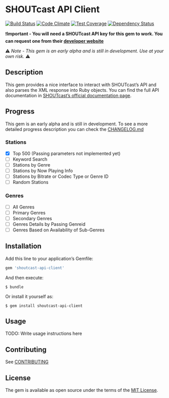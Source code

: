 # SHOUTcast API Client
[![Build Status](https://travis-ci.org/marcferna/shoutcast-api-client.svg?branch=master)](https://travis-ci.org/marcferna/shoutcast-api-client) [![Code Climate](https://codeclimate.com/github/marcferna/shoutcast-api-client/badges/gpa.svg)](https://codeclimate.com/github/marcferna/shoutcast-api-client) [![Test Coverage](https://codeclimate.com/github/marcferna/shoutcast-api-client/badges/coverage.svg)](https://codeclimate.com/github/marcferna/shoutcast-api-client/coverage) [![Dependency Status](https://gemnasium.com/badges/github.com/marcferna/shoutcast-api-client.svg)](https://gemnasium.com/github.com/marcferna/shoutcast-api-client)

:exclamation:**Important - You will need a SHOUTcast API key for this gem to work. You can request one from their [developer website](https://www.shoutcast.com/Developer)**

:warning:  *Note - This gem is an early alpha and is still in development. Use at your own risk.*  :warning:

## Description
This gem provides a nice interface to interact with SHOUTcast’s API and also parses the XML response into Ruby objects.
You can find the full API documentation in [SHOUTcast’s official documentation page](http://wiki.winamp.com/wiki/SHOUTcast_Radio_Directory_API).

## Progress
This gem is an early alpha and is still in development. To see a more detailed
progress description you can check the [CHANGELOG.md](CHANGELOG.md)

### Stations

- [x] Top 500 (Passing parameters not implemented yet)
- [ ] Keyword Search
- [ ] Stations by Genre
- [ ] Stations by Now Playing Info
- [ ] Stations by Bitrate or Codec Type or Genre ID
- [ ] Random Stations

### Genres

- [ ] All Genres
- [ ] Primary Genres
- [ ] Secondary Genres
- [ ] Genres Details by Passing Genreid
- [ ] Genres Based on Availability of Sub-Genres

## Installation

Add this line to your application’s Gemfile:

```ruby
gem 'shoutcast-api-client'
```

And then execute:

    $ bundle

Or install it yourself as:

    $ gem install shoutcast-api-client

## Usage

TODO: Write usage instructions here

## Contributing

See [CONTRIBUTING](CONTRIBUTING.md)

## License

The gem is available as open source under the terms of the [MIT License](http://opensource.org/licenses/MIT).

